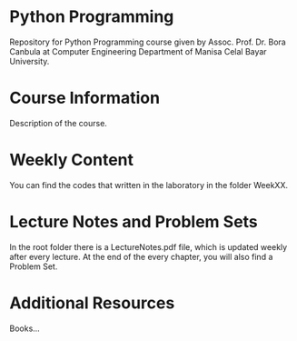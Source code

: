 # Python Programming
Repository for Python Programming course given by Assoc. Prof. Dr. Bora Canbula 
at Computer Engineering Department of Manisa Celal Bayar University.

# Course Information
Description of the course.

# Weekly Content
You can find the codes that written in the laboratory in the folder WeekXX.

# Lecture Notes and Problem Sets
In the root folder there is a LectureNotes.pdf file, which is updated weekly after every lecture. 
At the end of the every chapter, you will also find a Problem Set.

# Additional Resources
Books...
